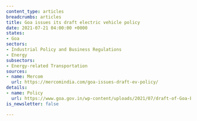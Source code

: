 ```yaml
---
content_type: articles
breadcrumbs: articles
title: Goa issues its draft electric vehicle policy
date: 2021-07-21 04:00:00 +0000
states:
- Goa
sectors:
- Industrial Policy and Business Regulations
- Energy
subsectors:
- Energy-related Transportation
sources:
- name: Mercom
  url: https://mercomindia.com/goa-issues-draft-ev-policy/
details:
- name: Policy
  url: https://www.goa.gov.in/wp-content/uploads/2021/07/draft-of-Goa-Eletric-mobility-promotion-policy-2021.pdf
is_newsletter: false

---
```

